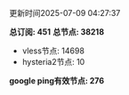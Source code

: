 更新时间2025-07-09 04:27:37

**总订阅: 451**
**总节点: 38218**
- vless节点: 14698
- hysteria2节点: 10

**google ping有效节点: 276**
